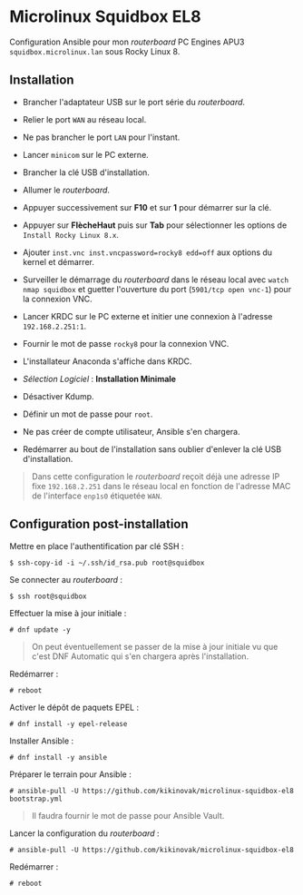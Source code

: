 # Microlinux Squidbox EL8

Configuration Ansible pour mon *routerboard* PC Engines APU3
`squidbox.microlinux.lan` sous Rocky Linux 8.


## Installation

- Brancher l'adaptateur USB sur le port série du *routerboard*.

- Relier le port `WAN` au réseau local.

- Ne pas brancher le port `LAN` pour l'instant.

- Lancer `minicom` sur le PC externe.

- Brancher la clé USB d'installation.

- Allumer le *routerboard*.

- Appuyer successivement sur **F10** et sur **1** pour démarrer sur la clé.

- Appuyer sur **FlècheHaut** puis sur **Tab** pour sélectionner les options de
  `Install Rocky Linux 8.x`.

- Ajouter `inst.vnc inst.vncpassword=rocky8 edd=off` aux options du kernel et
  démarrer.

- Surveiller le démarrage du *routerboard* dans le réseau local avec `watch
  nmap squidbox` et guetter l'ouverture du port (`5901/tcp open vnc-1`) pour
  la connexion VNC.

- Lancer KRDC sur le PC externe et initier une connexion à l'adresse
  `192.168.2.251:1`.

- Fournir le mot de passe `rocky8` pour la connexion VNC.

- L'installateur Anaconda s'affiche dans KRDC.

- *Sélection Logiciel* : **Installation Minimale**

- Désactiver Kdump.

- Définir un mot de passe pour `root`.

- Ne pas créer de compte utilisateur, Ansible s'en chargera.

- Redémarrer au bout de l'installation sans oublier d'enlever la clé USB
  d'installation.

> Dans cette configuration le *routerboard* reçoit déjà une adresse IP fixe
> `192.168.2.251` dans le réseau local en fonction de l'adresse MAC de
> l'interface `enp1s0` étiquetée `WAN`.


## Configuration post-installation

Mettre en place l'authentification par clé SSH :

```
$ ssh-copy-id -i ~/.ssh/id_rsa.pub root@squidbox
```

Se connecter au *routerboard* :

```
$ ssh root@squidbox
```

Effectuer la mise à jour initiale :

```
# dnf update -y
```

> On peut éventuellement se passer de la mise à jour initiale vu que c'est DNF
> Automatic qui s'en chargera après l'installation.

Redémarrer :

```
# reboot
```

Activer le dépôt de paquets EPEL :

```
# dnf install -y epel-release
```

Installer Ansible :

```
# dnf install -y ansible
```

Préparer le terrain pour Ansible :

```
# ansible-pull -U https://github.com/kikinovak/microlinux-squidbox-el8 bootstrap.yml
```

> Il faudra fournir le mot de passe pour Ansible Vault.

Lancer la configuration du *routerboard* :

```
# ansible-pull -U https://github.com/kikinovak/microlinux-squidbox-el8
```

Redémarrer :

```
# reboot
```

